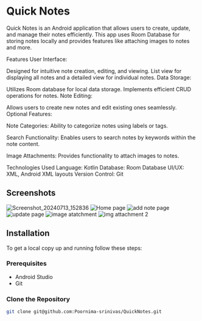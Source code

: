# Quick Notes

Quick Notes is an Android application that allows users to create, update, and manage their notes efficiently. 
This app uses Room Database for storing notes locally and provides features like attaching images to notes and more.

Features
User Interface:

Designed for intuitive note creation, editing, and viewing.
List view for displaying all notes and a detailed view for individual notes.
Data Storage:

Utilizes Room database for local data storage.
Implements efficient CRUD operations for notes.
Note Editing:

Allows users to create new notes and edit existing ones seamlessly.
Optional Features:

Note Categories:
Ability to categorize notes using labels or tags.

Search Functionality:
Enables users to search notes by keywords within the note content.

Image Attachments:
Provides functionality to attach images to notes.

Technologies Used
Language: Kotlin
Database: Room Database
UI/UX: XML, Android XML layouts
Version Control: Git


## Screenshots



![Screenshot_20240713_152836](https://github.com/user-attachments/assets/5b101c8e-8c1b-49e1-ba2b-2db79bc3faa3)
![Home page](https://github.com/user-attachments/assets/1fe3cdeb-6fa0-48f4-b475-c25bd894c3b0)
![add note page](https://github.com/user-attachments/assets/09c98ff5-d2dd-43f3-9d24-c0c3e29c839f)
![update page](https://github.com/user-attachments/assets/0ac36682-8e5e-42fc-b9a8-7957fd774789)
![image atatchment](https://github.com/user-attachments/assets/e19a78d3-b5e3-4346-aa63-98be3cd0df2b)
![img attachment 2](https://github.com/user-attachments/assets/68ef5567-a8be-4e8f-9650-5fb88df50aa6)





## Installation

To get a local copy up and running follow these steps:

### Prerequisites

- Android Studio
- Git

### Clone the Repository

```bash
git clone git@github.com:Poornima-srinivas/QuickNotes.git

